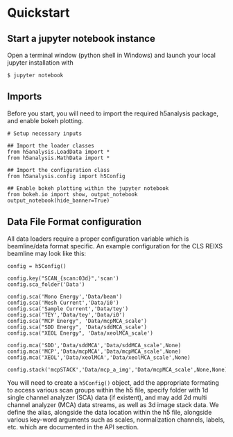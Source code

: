 # Quickstart

## Start a jupyter notebook instance

Open a terminal window (python shell in Windows) and launch your local jupyter installation with

```
$ jupyter notebook
```

## Imports

Before you start, you will need to import the required h5analysis package, and enable bokeh plotting.

```
# Setup necessary inputs

## Import the loader classes
from h5analysis.LoadData import *
from h5analysis.MathData import *

## Import the configuration class
from h5analysis.config import h5Config

## Enable bokeh plotting within the jupyter notebook
from bokeh.io import show, output_notebook
output_notebook(hide_banner=True)
```

## Data File Format configuration

All data loaders require a proper configuration variable which is beamline/data format specific. An example configuration for the CLS REIXS beamline may look like this:

```
config = h5Config()

config.key("SCAN_{scan:03d}",'scan')
config.sca_folder('Data')

config.sca('Mono Energy','Data/beam')
config.sca('Mesh Current','Data/i0')
config.sca('Sample Current','Data/tey')
config.sca('TEY','Data/tey','Data/i0')
config.sca("MCP Energy", 'Data/mcpMCA_scale')
config.sca("SDD Energy", 'Data/sddMCA_scale')
config.sca("XEOL Energy", 'Data/xeolMCA_scale')

config.mca('SDD','Data/sddMCA','Data/sddMCA_scale',None)
config.mca('MCP','Data/mcpMCA','Data/mcpMCA_scale',None)
config.mca('XEOL','Data/xeolMCA','Data/xeolMCA_scale',None)

config.stack('mcpSTACK','Data/mcp_a_img','Data/mcpMCA_scale',None,None)
```

You will need to create a ```h5Config()``` object, add the appropriate formating to access various scan groups within the h5 file, specify folder with 1d single channel analyzer (SCA) data (if existent), and may add 2d multi channel analyzer (MCA) data streams, as well as 3d image stack data. We define the alias, alongside the data location within the h5 file, alongside various key-word arguments such as scales, normalization channels, labels, etc. which are documented in the API section.